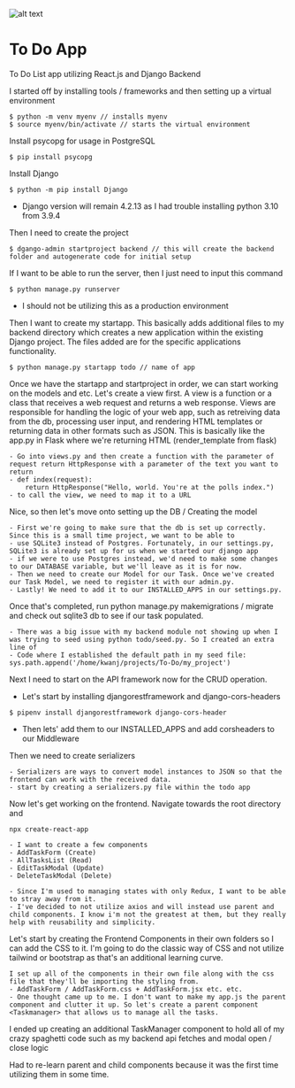 ![alt text](public/App.png)

# To Do App
To Do List app utilizing React.js and Django Backend

I started off by installing tools / frameworks and then setting up a virtual environment
```
$ python -m venv myenv // installs myenv
$ source myenv/bin/activate // starts the virtual environment
```

Install psycopg for usage in PostgreSQL
```
$ pip install psycopg
```

Install Django
```
$ python -m pip install Django
```
- Django version will remain 4.2.13 as I had trouble installing python 3.10 from 3.9.4

Then I need to create the project
```
$ dgango-admin startproject backend // this will create the backend folder and autogenerate code for initial setup
```

If I want to be able to run the server, then I just need to input this command
```
$ python manage.py runserver
```
- I should not be utilizing this as a production environment

Then I want to create my startapp. This basically adds additional files to my backend directory which creates a new application
within the existing Django project. The files added are for the specific applications functionality.
```
$ python manage.py startapp todo // name of app
```

Once we have the startapp and startproject in order, we can start working on the models and etc. Let's create a view first.
A view is a function or a class that receives a web request and returns a web response. Views are responsible for handling the logic
of your web app, such as retreiving data from the db, processing user input, and rendering HTML templates or returning data in other 
formats such as JSON. This is basically like the app.py in Flask where we're returning HTML (render_template from flask)
```
- Go into views.py and then create a function with the parameter of request return HttpResponse with a parameter of the text you want to return
- def index(request):
    return HttpResponse("Hello, world. You're at the polls index.")
- to call the view, we need to map it to a URL
```

Nice, so then let's move onto setting up the DB / Creating the model 
```
- First we're going to make sure that the db is set up correctly. Since this is a small time project, we want to be able to 
- use SQLite3 instead of Postgres. Fortunately, in our settings.py, SQLite3 is already set up for us when we started our django app
- if we were to use Postgres instead, we'd need to make some changes to our DATABASE variable, but we'll leave as it is for now.
- Then we need to create our Model for our Task. Once we've created our Task Model, we need to register it with our admin.py.
- Lastly! We need to add it to our INSTALLED_APPS in our settings.py.
```

Once that's completed, run python manage.py makemigrations / migrate and check out sqlite3 db to see if our task populated.
```
- There was a big issue with my backend module not showing up when I was trying to seed using python todo/seed.py. So I created an extra line of
- Code where I established the default path in my seed file: sys.path.append('/home/kwanj/projects/To-Do/my_project') 
```

Next I need to start on the API framework now for the CRUD operation.
- Let's start by installing djangorestframework and django-cors-headers
```
$ pipenv install djangorestframework django-cors-header
```
- Then lets' add them to our INSTALLED_APPS and add corsheaders to our Middleware

Then we need to create serializers
```
- Serializers are ways to convert model instances to JSON so that the frontend can work with the received data.
- start by creating a serializers.py file within the todo app
```

Now let's get working on the frontend. Navigate towards the root directory and 
```
npx create-react-app 

- I want to create a few components
- AddTaskForm (Create)
- AllTasksList (Read)
- EditTaskModal (Update)
- DeleteTaskModal (Delete)

- Since I'm used to managing states with only Redux, I want to be able to stray away from it. 
- I've decided to not utilize axios and will instead use parent and child components. I know i'm not the greatest at them, but they really help with reusability and simplicity. 
```

Let's start by creating the Frontend Components in their own folders so I can add the CSS to it. I'm going to do the classic way of CSS
and not utilize tailwind or bootstrap as that's an additional learning curve. 

```
I set up all of the components in their own file along with the css file that they'll be importing the styling from. 
- AddTaskForm / AddTaskForm.css + AddTaskForm.jsx etc. etc.
- One thought came up to me. I don't want to make my app.js the parent component and clutter it up. So let's create a parent component <Taskmanager> that allows us to manage all the tasks. 

```

I ended up creating an additional TaskManager component to hold all of my crazy spaghetti code such as my backend api fetches and modal open / close logic

Had to re-learn parent and child components because it was the first time utilizing them in some time. 


